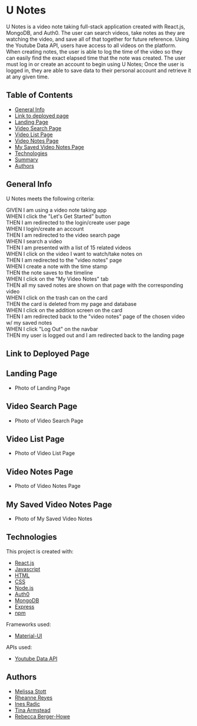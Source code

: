 # U Notes

U Notes is a video note taking full-stack application created with React.js, MongoDB, and Auth0. The user can search videos, take notes as they are watching the video, and save all of that together for future reference. Using the Youtube Data API, users have access to all videos on the platform. When creating notes, the user is able to log the time of the video so they can easily find the exact elapsed time that the note was created. The user must log in or create an account to begin using U Notes; Once the user is logged in, they are able to save data to their personal account and retrieve it at any given time.

## Table of Contents
- [General Info](#general-info)
- [Link to deployed page](#general-info)
- [Landing Page](#landing-page)
- [Video Search Page](#video-search-page)
- [Video List Page](#video-list-page)
- [Video Notes Page](#video-notes-page)
- [My Saved Video Notes Page](#my-saved-video-notes-page)
- [Technologies](#technologies)
- [Summary](#summary)
- [Authors](#authors)

## General Info

U Notes meets the following criteria:

  GIVEN I am using a video note taking app <br />
  WHEN I click the "Let's Get Started" button <br />
  THEN I am redirected to the login/create user page <br />
  WHEN I login/create an account <br />
  THEN I am redirected to the video search page <br />
  WHEN I search a video <br />
  THEN I am presented with a list of 15 related videos <br />
  WHEN I click on the video I want to watch/take notes on <br />
  THEN I am redirected to the "video notes" page <br />
  WHEN I create a note with the time stamp <br />
  THEN the note saves to the timeline <br />
  WHEN I click on the "My Video Notes" tab <br />
  THEN all my saved notes are shown on that page with the corresponding video <br />
  WHEN I click on the trash can on the card <br />
  THEN the card is deleted from my page and database <br />
  WHEN I click on the addition screen on the card <br />
  THEN I am redirected back to the "video notes" page of the chosen video w/ my saved notes <br />
  WHEN I click "Log Out" on the navbar <br />
  THEN my user is logged out and I am redirected back to the landing page <br />
  
## Link to Deployed Page

## Landing Page
- Photo of Landing Page
## Video Search Page
- Photo of Video Search Page
## Video List Page
- Photo of Video List Page
## Video Notes Page
- Photo of Video Notes Page
## My Saved Video Notes Page
- Photo of My Saved Video Notes

## Technologies
This project is created with:
- [React.js](https://reactjs.org/)
- [Javascript](https://javascript.com/)
- [HTML](https://html.com/)
- [CSS](https://www.w3.org/Style/CSS/Overview.en.html)
- [Node.js](https://nodejs.org/en/)
- [Auth0](https://auth0.com/)
- [MongoDB](https://www.mongodb.com/2)
- [Express](https://expressjs.com/)
- [npm](https://www.npmjs.com/)

Frameworks used:
- [Material-UI](https://material-ui.com/)

APIs used:
- [Youtube Data API](https://developers.google.com/youtube/v3)

## Authors
- [Melissa Stott](https://github.com/melissa-stott)
- [Rheanne Reyes](https://github.com/rheannemr)
- [Ines Radic](https://github.com/inesr19)
- [Tina Armstead](https://github.com/tmarmstead)
- [Rebecca Berger-Howe](https://github.com/rhowe20)
